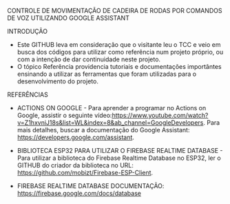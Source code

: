 CONTROLE DE MOVIMENTAÇÃO DE CADEIRA DE RODAS POR COMANDOS DE VOZ UTILIZANDO GOOGLE ASSISTANT


INTRODUÇÃO
- Este GITHUB leva em consideração que o visitante leu o TCC e veio em busca dos códigos para utilizar como referência num projeto próprio, ou com a intenção de dar continuidade neste projeto.
- O tópico Referência providencia tutoriais e documentações importântes ensinando a utilizar as ferramentas que foram utilizadas para o desenvolvimento do projeto.


REFERÊNCIAS

- ACTIONS ON GOOGLE - Para aprender a programar no Actions on Google, assistir o seguinte vídeo:https://www.youtube.com/watch?v=Z1hxvniJ18s&list=WL&index=8&ab_channel=GoogleDevelopers. Para mais detalhes, buscar a documentação do Google Assistant:
https://developers.google.com/assistant.


- BIBLIOTECA ESP32 PARA UTILIZAR O FIREBASE REALTIME DATABASE - Para utilizar a biblioteca do Firebase Realtime Database no ESP32, ler o GITHUB do criador da biblioteca no URL: https://github.com/mobizt/Firebase-ESP-Client.


- FIREBASE REALTIME DATABASE DOCUMENTAÇÃO: https://firebase.google.com/docs/database
